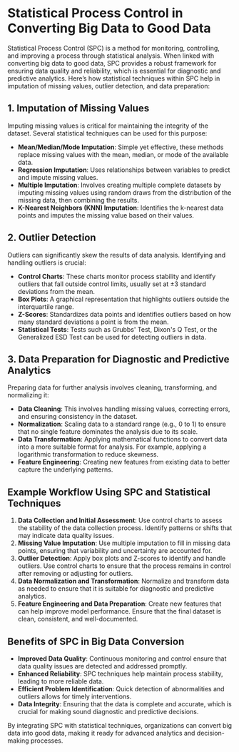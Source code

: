 # Statistical Process Control in Converting Big Data to Good Data

Statistical Process Control (SPC) is a method for monitoring, controlling, and improving a process through statistical analysis. When linked with converting big data to good data, SPC provides a robust framework for ensuring data quality and reliability, which is essential for diagnostic and predictive analytics. Here’s how statistical techniques within SPC help in imputation of missing values, outlier detection, and data preparation:

## 1. Imputation of Missing Values

Imputing missing values is critical for maintaining the integrity of the dataset. Several statistical techniques can be used for this purpose:

- **Mean/Median/Mode Imputation**: Simple yet effective, these methods replace missing values with the mean, median, or mode of the available data.
- **Regression Imputation**: Uses relationships between variables to predict and impute missing values.
- **Multiple Imputation**: Involves creating multiple complete datasets by imputing missing values using random draws from the distribution of the missing data, then combining the results.
- **K-Nearest Neighbors (KNN) Imputation**: Identifies the k-nearest data points and imputes the missing value based on their values.

## 2. Outlier Detection

Outliers can significantly skew the results of data analysis. Identifying and handling outliers is crucial:

- **Control Charts**: These charts monitor process stability and identify outliers that fall outside control limits, usually set at ±3 standard deviations from the mean.
- **Box Plots**: A graphical representation that highlights outliers outside the interquartile range.
- **Z-Scores**: Standardizes data points and identifies outliers based on how many standard deviations a point is from the mean.
- **Statistical Tests**: Tests such as Grubbs' Test, Dixon's Q Test, or the Generalized ESD Test can be used for detecting outliers in data.

## 3. Data Preparation for Diagnostic and Predictive Analytics

Preparing data for further analysis involves cleaning, transforming, and normalizing it:

- **Data Cleaning**: This involves handling missing values, correcting errors, and ensuring consistency in the dataset.
- **Normalization**: Scaling data to a standard range (e.g., 0 to 1) to ensure that no single feature dominates the analysis due to its scale.
- **Data Transformation**: Applying mathematical functions to convert data into a more suitable format for analysis. For example, applying a logarithmic transformation to reduce skewness.
- **Feature Engineering**: Creating new features from existing data to better capture the underlying patterns.

## Example Workflow Using SPC and Statistical Techniques

1. **Data Collection and Initial Assessment**: Use control charts to assess the stability of the data collection process. Identify patterns or shifts that may indicate data quality issues.
2. **Missing Value Imputation**: Use multiple imputation to fill in missing data points, ensuring that variability and uncertainty are accounted for.
3. **Outlier Detection**: Apply box plots and Z-scores to identify and handle outliers. Use control charts to ensure that the process remains in control after removing or adjusting for outliers.
4. **Data Normalization and Transformation**: Normalize and transform data as needed to ensure that it is suitable for diagnostic and predictive analytics.
5. **Feature Engineering and Data Preparation**: Create new features that can help improve model performance. Ensure that the final dataset is clean, consistent, and well-documented.

## Benefits of SPC in Big Data Conversion

- **Improved Data Quality**: Continuous monitoring and control ensure that data quality issues are detected and addressed promptly.
- **Enhanced Reliability**: SPC techniques help maintain process stability, leading to more reliable data.
- **Efficient Problem Identification**: Quick detection of abnormalities and outliers allows for timely interventions.
- **Data Integrity**: Ensuring that the data is complete and accurate, which is crucial for making sound diagnostic and predictive decisions.

By integrating SPC with statistical techniques, organizations can convert big data into good data, making it ready for advanced analytics and decision-making processes.

